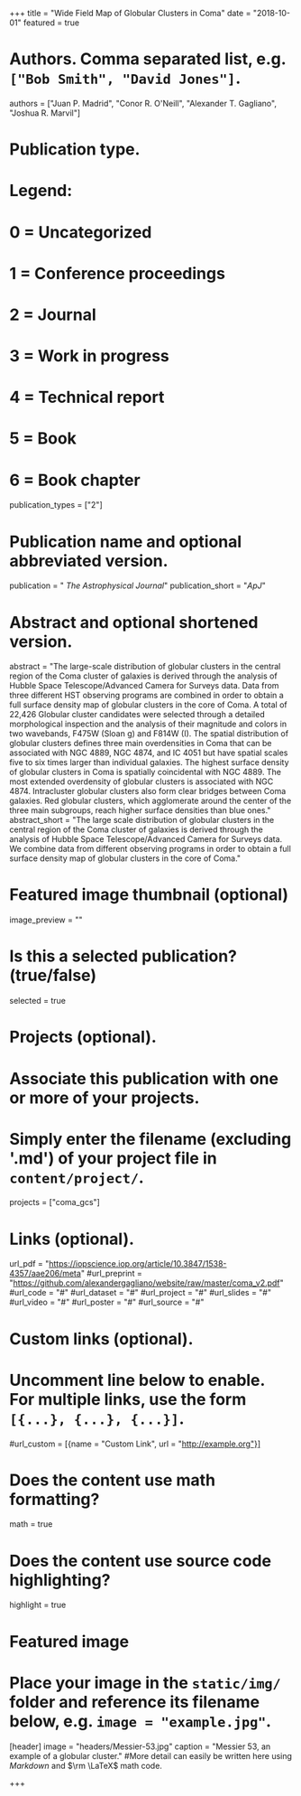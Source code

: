 +++
title = "Wide Field Map of Globular Clusters in Coma"
date = "2018-10-01"
featured = true

# Authors. Comma separated list, e.g. `["Bob Smith", "David Jones"]`.
authors = ["Juan P. Madrid", "Conor R. O'Neill", "Alexander T. Gagliano", "Joshua R. Marvil"]

# Publication type.
# Legend:
# 0 = Uncategorized
# 1 = Conference proceedings
# 2 = Journal
# 3 = Work in progress
# 4 = Technical report
# 5 = Book
# 6 = Book chapter
publication_types = ["2"]

# Publication name and optional abbreviated version.
publication = " *The Astrophysical Journal*"
publication_short = "*ApJ*"

# Abstract and optional shortened version.
abstract = "The large-scale distribution of globular clusters in the central region of the Coma cluster of galaxies is derived through the analysis of Hubble Space Telescope/Advanced Camera for Surveys data. Data from three different HST observing programs are combined in order to obtain a full surface density map of globular clusters in the core of Coma. A total of 22,426 Globular cluster candidates were selected through a detailed morphological inspection and the analysis of their magnitude and colors in two wavebands, F475W (Sloan g) and F814W (I). The spatial distribution of globular clusters defines three main overdensities in Coma that can be associated with NGC 4889, NGC 4874, and IC 4051 but have spatial scales five to six times larger than individual galaxies. The highest surface density of globular clusters in Coma is spatially coincidental with NGC 4889. The most extended overdensity of globular clusters is associated with NGC 4874. Intracluster globular clusters also form clear bridges between Coma galaxies. Red globular clusters, which agglomerate around the center of the three main subgroups, reach higher surface densities than blue ones."
abstract_short = "The large scale distribution of globular clusters in the central region of the Coma cluster of galaxies is derived through the analysis of Hubble Space Telescope/Advanced Camera for Surveys data. We combine data from different observing programs in order to obtain a full surface density map of globular clusters in the core of Coma."

# Featured image thumbnail (optional)
image_preview = ""

# Is this a selected publication? (true/false)
selected = true

# Projects (optional).
#   Associate this publication with one or more of your projects.
#   Simply enter the filename (excluding '.md') of your project file in `content/project/`.
projects = ["coma_gcs"]

# Links (optional).
url_pdf = "https://iopscience.iop.org/article/10.3847/1538-4357/aae206/meta"
#url_preprint = "https://github.com/alexandergagliano/website/raw/master/coma_v2.pdf"
#url_code = "#"
#url_dataset = "#"
#url_project = "#"
#url_slides = "#"
#url_video = "#"
#url_poster = "#"
#url_source = "#"

# Custom links (optional).
#   Uncomment line below to enable. For multiple links, use the form `[{...}, {...}, {...}]`.
#url_custom = [{name = "Custom Link", url = "http://example.org"}]

# Does the content use math formatting?
math = true

# Does the content use source code highlighting?
highlight = true

# Featured image
# Place your image in the `static/img/` folder and reference its filename below, e.g. `image = "example.jpg"`.
[header]
image = "headers/Messier-53.jpg"
caption = "Messier 53, an example of a globular cluster."
#More detail can easily be written here using *Markdown* and $\rm \LaTeX$ math code.

+++

